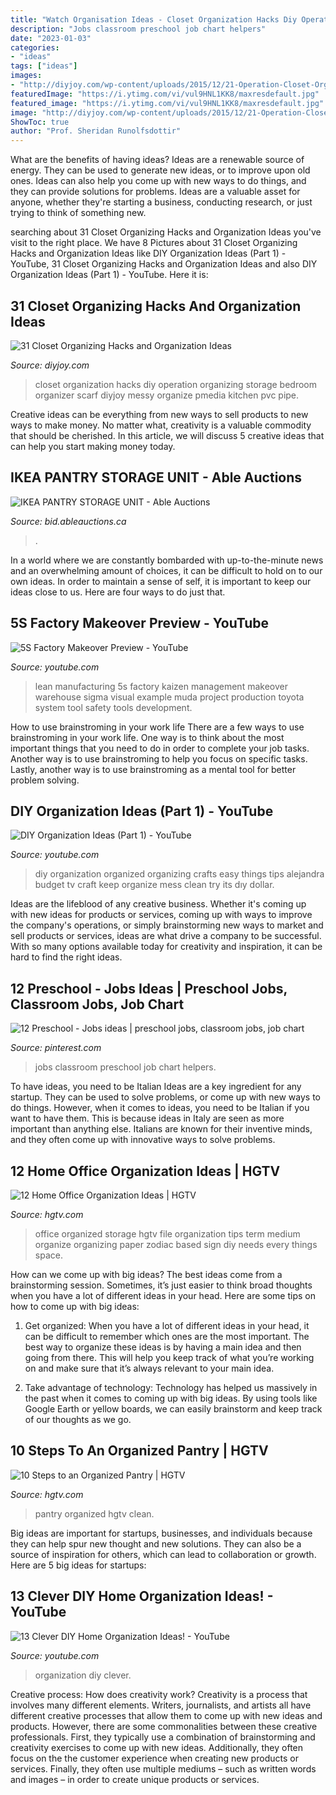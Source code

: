 ```yaml
---
title: "Watch Organisation Ideas - Closet Organization Hacks Diy Operation Organizing Storage Bedroom Organizer Scarf Diyjoy Messy Organize Pmedia Kitchen Pvc Pipe"
description: "Jobs classroom preschool job chart helpers"
date: "2023-01-03"
categories:
- "ideas"
tags: ["ideas"]
images:
- "http://diyjoy.com/wp-content/uploads/2015/12/21-Operation-Closet-Organization.jpg"
featuredImage: "https://i.ytimg.com/vi/vul9HNL1KK8/maxresdefault.jpg"
featured_image: "https://i.ytimg.com/vi/vul9HNL1KK8/maxresdefault.jpg"
image: "http://diyjoy.com/wp-content/uploads/2015/12/21-Operation-Closet-Organization.jpg"
ShowToc: true
author: "Prof. Sheridan Runolfsdottir"
---
```



What are the benefits of having ideas?
Ideas are a renewable source of energy. They can be used to generate new ideas, or to improve upon old ones. Ideas can also help you come up with new ways to do things, and they can provide solutions for problems. Ideas are a valuable asset for anyone, whether they're starting a business, conducting research, or just trying to think of something new.

	

		
searching about 31 Closet Organizing Hacks and Organization Ideas you've visit to the right place. We have 8 Pictures about 31 Closet Organizing Hacks and Organization Ideas like DIY Organization Ideas (Part 1) - YouTube, 31 Closet Organizing Hacks and Organization Ideas and also DIY Organization Ideas (Part 1) - YouTube. Here it is:
		
    
## 31 Closet Organizing Hacks And Organization Ideas

<img loading=lazy src="http://diyjoy.com/wp-content/uploads/2015/12/21-Operation-Closet-Organization.jpg" onerror="this.onerror=null;this.src='https://tse3.mm.bing.net/th?id=OIP.ibR1Wn_LkwbiPdxCSbAMpAHaLG&amp;pid=15.1';" alt="31 Closet Organizing Hacks and Organization Ideas">

_Source: diyjoy.com_

>closet organization hacks diy operation organizing storage bedroom organizer scarf diyjoy messy organize pmedia kitchen pvc pipe. 

	

Creative ideas can be everything from new ways to sell products to new ways to make money. No matter what, creativity is a valuable commodity that should be cherished. In this article, we will discuss 5 creative ideas that can help you start making money today.

    
## IKEA PANTRY STORAGE UNIT - Able Auctions

<img loading=lazy src="https://dygtyjqp7pi0m.cloudfront.net/i/35848/31581639_1.jpg?v=8D6313F53FCA1F0" onerror="this.onerror=null;this.src='https://tse1.mm.bing.net/th?id=OIP.EntvtxOivl8HlmYtm1dVpQHaJ4&amp;pid=15.1';" alt="IKEA PANTRY STORAGE UNIT - Able Auctions">

_Source: bid.ableauctions.ca_

>. 

	

In a world where we are constantly bombarded with up-to-the-minute news and an overwhelming amount of choices, it can be difficult to hold on to our own ideas. In order to maintain a sense of self, it is important to keep our ideas close to us. Here are four ways to do just that.

    
## 5S Factory Makeover Preview - YouTube

<img loading=lazy src="http://i.ytimg.com/vi/FZmBQRmDgIc/hqdefault.jpg" onerror="this.onerror=null;this.src='https://tse3.mm.bing.net/th?id=OIP.GT9rd9iKgsdYGqCOk849lwHaFj&amp;pid=15.1';" alt="5S Factory Makeover Preview - YouTube">

_Source: youtube.com_

>lean manufacturing 5s factory kaizen management makeover warehouse sigma visual example muda project production toyota system tool safety tools development. 

	

How to use brainstroming in your work life
There are a few ways to use brainstroming in your work life. One way is to think about the most important things that you need to do in order to complete your job tasks. Another way is to use brainstroming to help you focus on specific tasks. Lastly, another way is to use brainstroming as a mental tool for better problem solving.

    
## DIY Organization Ideas (Part 1) - YouTube

<img loading=lazy src="https://i.ytimg.com/vi/vul9HNL1KK8/maxresdefault.jpg" onerror="this.onerror=null;this.src='https://tse2.mm.bing.net/th?id=OIP.tjsbzPupvCU5p0bMsyLXdgHaEK&amp;pid=15.1';" alt="DIY Organization Ideas (Part 1) - YouTube">

_Source: youtube.com_

>diy organization organized organizing crafts easy things tips alejandra budget tv craft keep organize mess clean try its dıy dollar. 

	

Ideas are the lifeblood of any creative business. Whether it's coming up with new ideas for products or services, coming up with ways to improve the company's operations, or simply brainstorming new ways to market and sell products or services, ideas are what drive a company to be successful. With so many options available today for creativity and inspiration, it can be hard to find the right ideas.

    
## 12 Preschool - Jobs Ideas | Preschool Jobs, Classroom Jobs, Job Chart

<img loading=lazy src="https://i.pinimg.com/236x/33/00/ad/3300ada95c1e459d5ffb3c56b960ef8a--classroom-helpers-classroom-decor.jpg" onerror="this.onerror=null;this.src='https://tse1.mm.bing.net/th?id=OIP.sz2hUM_ydWU9jz4vNBB4mAAAAA&amp;pid=15.1';" alt="12 Preschool - Jobs ideas | preschool jobs, classroom jobs, job chart">

_Source: pinterest.com_

>jobs classroom preschool job chart helpers. 

	

To have ideas, you need to be Italian
Ideas are a key ingredient for any startup. They can be used to solve problems, or come up with new ways to do things. However, when it comes to ideas, you need to be Italian if you want to have them. This is because ideas in Italy are seen as more important than anything else. Italians are known for their inventive minds, and they often come up with innovative ways to solve problems.

    
## 12 Home Office Organization Ideas | HGTV

<img loading=lazy src="http://hgtvhome.sndimg.com/content/dam/images/hgtv/fullset/2015/12/8/2/Original-Melissa-George_organized-home-office-medium-term-file-storage.jpg.rend.hgtvcom.966.1288.jpeg" onerror="this.onerror=null;this.src='https://tse4.mm.bing.net/th?id=OIP.pWIZnNsjHAO5fWbZyyGA_AHaJ4&amp;pid=15.1';" alt="12 Home Office Organization Ideas | HGTV">

_Source: hgtv.com_

>office organized storage hgtv file organization tips term medium organize organizing paper zodiac based sign diy needs every things space. 

	

How can we come up with big ideas?
The best ideas come from a brainstorming session. Sometimes, it’s just easier to think broad thoughts when you have a lot of different ideas in your head. Here are some tips on how to come up with big ideas:
1. Get organized: When you have a lot of different ideas in your head, it can be difficult to remember which ones are the most important. The best way to organize these ideas is by having a main idea and then going from there. This will help you keep track of what you’re working on and make sure that it’s always relevant to your main idea.

2. Take advantage of technology: Technology has helped us massively in the past when it comes to coming up with big ideas. By using tools like Google Earth or yellow boards, we can easily brainstorm and keep track of our thoughts as we go.

    
## 10 Steps To An Organized Pantry | HGTV

<img loading=lazy src="https://hgtvhome.sndimg.com/content/dam/images/hgtv/fullset/2013/8/28/2/Original_Toni-Hammersley-pantry-organization-beauty_v.jpg.rend.hgtvcom.1280.1707.suffix/1400985467223.jpeg" onerror="this.onerror=null;this.src='https://tse2.mm.bing.net/th?id=OIP.e40GMbl6Qsxn-QJL2vh37gHaJ4&amp;pid=15.1';" alt="10 Steps to an Organized Pantry | HGTV">

_Source: hgtv.com_

>pantry organized hgtv clean. 

	

Big ideas are important for startups, businesses, and individuals because they can help spur new thought and new solutions. They can also be a source of inspiration for others, which can lead to collaboration or growth. Here are 5 big ideas for startups:

    
## 13 Clever DIY Home Organization Ideas! - YouTube

<img loading=lazy src="https://i.ytimg.com/vi/mQxmt5JCM8E/maxresdefault.jpg" onerror="this.onerror=null;this.src='https://tse3.mm.bing.net/th?id=OIP.ItZ5DqbhDPI2Oqa4ErUTCAHaEK&amp;pid=15.1';" alt="13 Clever DIY Home Organization Ideas! - YouTube">

_Source: youtube.com_

>organization diy clever. 

	

Creative process: How does creativity work?
Creativity is a process that involves many different elements. Writers, journalists, and artists all have different creative processes that allow them to come up with new ideas and products. However, there are some commonalities between these creative professionals. First, they typically use a combination of brainstorming and creativity exercises to come up with new ideas. Additionally, they often focus on the the customer experience when creating new products or services. Finally, they often use multiple mediums – such as written words and images – in order to create unique products or services.

